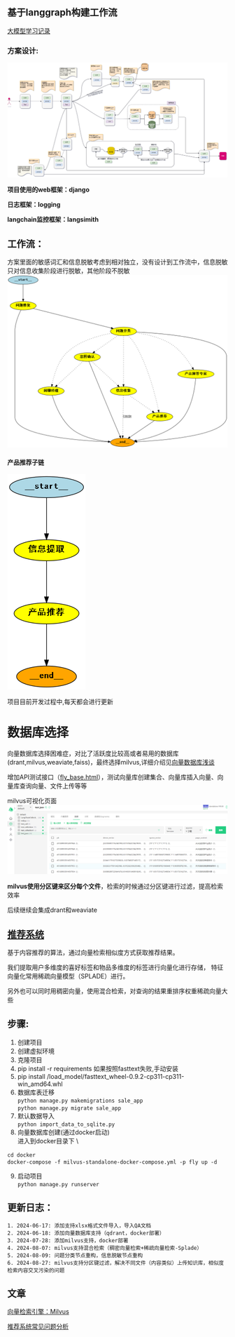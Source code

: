 

## 基于langgraph构建工作流
[大模型学习记录](https://juejin.cn/column/7379059739118878732)

### 方案设计:

![langchain.drawio.png](docs%2Flangchain_all.drawio.png)

**项目使用的web框架：django**

**日志框架：logging**

**langchain监控框架：langsimith**

## **工作流**：
方案里面的敏感词汇和信息脱敏考虑到相对独立，没有设计到工作流中，信息脱敏只对信息收集阶段进行脱敏，其他阶段不脱敏
![grap.png](docs%2Fgrap.png)

#### 产品推荐子链

![recommend.png](docs%2Frecommend.png)

项目目前开发过程中,每天都会进行更新
# 数据库选择
向量数据库选择困难症，对比了活跃度比较高或者易用的数据库(drant,milvus,weaviate,faiss)，最终选择milvus,详细介绍见[向量数据库浅谈](https://juejin.cn/post/7388096340503707688)

增加API测试接口（[fly_base.html](docs%2Ffly_base.html)），测试向量库创建集合、向量库插入向量、向量库查询向量、文件上传等等

milvus可视化页面![img_1.png](docs%2Fimg_1.png)

**milvus使用分区键来区分每个文件**，检索的时候通过分区键进行过滤，提高检索效率


后续继续会集成drant和weaviate

## [推荐系统](https://juejin.cn/post/7402137644372344844)
基于内容推荐的算法，通过向量检索相似度方式获取推荐结果。

我们提取用户多维度的喜好标签和物品多维度的标签进行向量化进行存储， 特征向量化常用稀疏向量模型（SPLADE）进行。

另外也可以同时用稠密向量，使用混合检索，对查询的结果重排序权重稀疏向量大些

## 步骤:
1. 创建项目
2. 创建虚拟环境
3. 克隆项目
4. pip install -r requirements
如果按照fasttext失败,手动安装
5. pip install /load_model/fasttext_wheel-0.9.2-cp311-cp311-win_amd64.whl
6. 数据库表迁移\
`python manage.py makemigrations sale_app`\
`python manage.py migrate sale_app`
7. 默认数据导入\
`python import_data_to_sqlite.py`
8. 向量数据库创建(通过docker启动)\
进入到docker目录下 \
```shell
cd docker
docker-compose -f milvus-standalone-docker-compose.yml -p fly up -d
```
9. 启动项目\
`python manage.py runserver`


## 更新日志：
```
1. 2024-06-17: 添加支持xlsx格式文件导入，导入QA文档
2. 2024-06-18: 添加向量数据库支持（qdrant，docker部署）
3. 2024-07-28: 添加milvus支持，docker部署
4. 2024-08-07: milvus支持混合检索（稠密向量检索+稀疏向量检索-Splade）
5. 2024-08-09: 问题分类节点重构，信息脱敏节点重构
6. 2024-08-27: milvus支持分区键过滤，解决不同文件（内容类似）上传知识库，相似度检索内容交叉污染的问题

```
## 文章

[向量检索引擎：Milvus](https://developer.baidu.com/article/detail.html?id=1227320)

[推荐系统常见问题分析](https://cloud.tencent.com/developer/techpedia/1764)